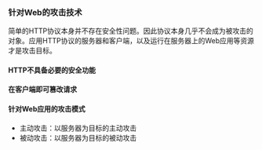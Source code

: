 ### 针对Web的攻击技术

简单的HTTP协议本身并不存在安全性问题。因此协议本身几乎不会成为被攻击的对象。应用HTTP协议的服务器和客户端，以及运行在服务器上的Web应用等资源才是攻击目标。

#### HTTP不具备必要的安全功能

#### 在客户端即可篡改请求

#### 针对Web应用的攻击模式

* 主动攻击：以服务器为目标的主动攻击
* 被动攻击：以服务器为目标的被动攻击